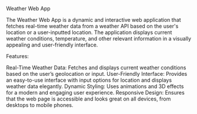 Weather Web App


The Weather Web App is a dynamic and interactive web application that fetches real-time weather data from a weather API based on the user's location or a user-inputted location. The application displays current weather conditions, temperature, and other relevant information in a visually appealing and user-friendly interface.

Features:


Real-Time Weather Data: Fetches and displays current weather conditions based on the user’s geolocation or input.
User-Friendly Interface: Provides an easy-to-use interface with input options for location and displays weather data elegantly.
Dynamic Styling: Uses animations and 3D effects for a modern and engaging user experience.
Responsive Design: Ensures that the web page is accessible and looks great on all devices, from desktops to mobile phones.
